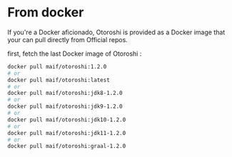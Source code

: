 # From docker

If you're a Docker aficionado, Otoroshi is provided as a Docker image that your can pull directly from Official repos.

first, fetch the last Docker image of Otoroshi :

```sh
docker pull maif/otoroshi:1.2.0
# or 
docker pull maif/otoroshi:latest
# or 
docker pull maif/otoroshi:jdk8-1.2.0
# or 
docker pull maif/otoroshi:jdk9-1.2.0
# or 
docker pull maif/otoroshi:jdk10-1.2.0
# or 
docker pull maif/otoroshi:jdk11-1.2.0
# or 
docker pull maif/otoroshi:graal-1.2.0
```